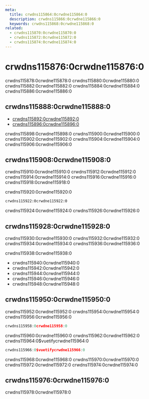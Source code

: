 ```yaml
---
meta:
  title: crwdns115864:0crwdne115864:0
  description: crwdns115866:0crwdne115866:0
  keywords: crwdns115868:0crwdne115868:0
related:
  - crwdns115870:0crwdne115870:0
  - crwdns115872:0crwdne115872:0
  - crwdns115874:0crwdne115874:0
---
```


# crwdns115876:0crwdne115876:0

crwdns115878:0crwdne115878:0 crwdns115880:0crwdne115880:0 crwdns115882:0crwdne115882:0 crwdns115884:0crwdne115884:0 crwdns115886:0crwdne115886:0

<entry-ad />

## crwdns115888:0crwdne115888:0

- [crwdns115892:0crwdne115892:0](crwdns115890:0crwdne115890:0)
- [crwdns115896:0crwdne115896:0](crwdns115894:0crwdne115894:0)

<alert type="error">
crwdns115898:0crwdne115898:0 crwdns115900:0crwdne115900:0 crwdns115902:0crwdne115902:0 crwdns115904:0crwdne115904:0
</alert>

<alert type="info">
  crwdns115906:0crwdne115906:0
</alert>

## crwdns115908:0crwdne115908:0

crwdns115910:0crwdne115910:0 crwdns115912:0crwdne115912:0 crwdns115914:0crwdne115914:0 crwdns115916:0crwdne115916:0 crwdns115918:0crwdne115918:0

crwdns115920:0crwdne115920:0

```html
crwdns115922:0crwdne115922:0
```

<alert type="info">
crwdns115924:0crwdne115924:0 crwdns115926:0crwdne115926:0
</alert>

## crwdns115928:0crwdne115928:0

crwdns115930:0crwdne115930:0 crwdns115932:0crwdne115932:0 crwdns115934:0crwdne115934:0 crwdns115936:0crwdne115936:0

crwdns115938:0crwdne115938:0

- crwdns115940:0crwdne115940:0
- crwdns115942:0crwdne115942:0
- crwdns115944:0crwdne115944:0
- crwdns115946:0crwdne115946:0
- crwdns115948:0crwdne115948:0

<app-img src="https://cdn.vuetifyjs.com/images/layouts/app.png" alt="Vuetify Application" />

## crwdns115950:0crwdne115950:0

crwdns115952:0crwdne115952:0 crwdns115954:0crwdne115954:0 crwdns115956:0crwdne115956:0

```ts
crwdns115958:0crwdne115958:0
```

crwdns115960:0crwdne115960:0 crwdns115962:0crwdne115962:0 crwdns115964:0$vuetifycrwdne115964:0

```js
crwdns115966:0$vuetifycrwdne115966:0
```

<alert type="error">
crwdns115968:0crwdne115968:0 crwdns115970:0crwdne115970:0 crwdns115972:0crwdne115972:0 crwdns115974:0crwdne115974:0
</alert>

## crwdns115976:0crwdne115976:0

crwdns115978:0crwdne115978:0

<backmatter />
